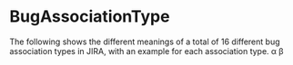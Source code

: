 # BugAssociationType
The following shows the different meanings of a total of 16 different bug association types in JIRA, with an example for each association type.
α β
